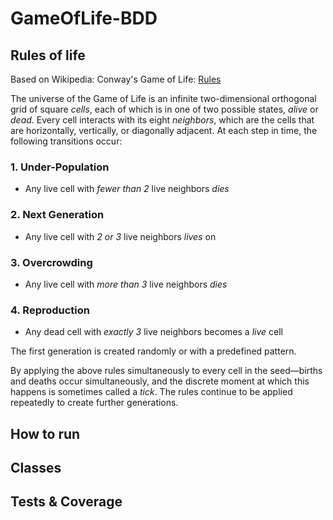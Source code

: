 # GameOfLife-BDD

## Rules of life

Based on Wikipedia: Conway's Game of Life: [Rules](http://en.wikipedia.org/wiki/Conway%27s_Game_of_Life#Rules)

The universe of the Game of Life is an infinite two-dimensional orthogonal grid of square *cells*, each of which is in one of two possible states, *alive* or *dead*. Every cell interacts with its eight *neighbors*, which are the cells that are horizontally, vertically, or diagonally adjacent. At each step in time, the following transitions occur:

### 1. Under-Population

- Any live cell with *fewer than 2* live neighbors *dies*

### 2. Next Generation

- Any live cell with *2 or 3* live neighbors *lives* on

### 3. Overcrowding

- Any live cell with *more than 3* live neighbors *dies*

### 4. Reproduction

- Any dead cell with *exactly 3* live neighbors becomes a *live* cell

The first generation is created randomly or with a predefined pattern. 

By applying the above rules simultaneously to every cell in the seed—births and deaths occur simultaneously, and the discrete moment at which this happens is sometimes called a *tick*. The rules continue to be applied repeatedly to create further generations.

## How to run

## Classes

## Tests & Coverage
